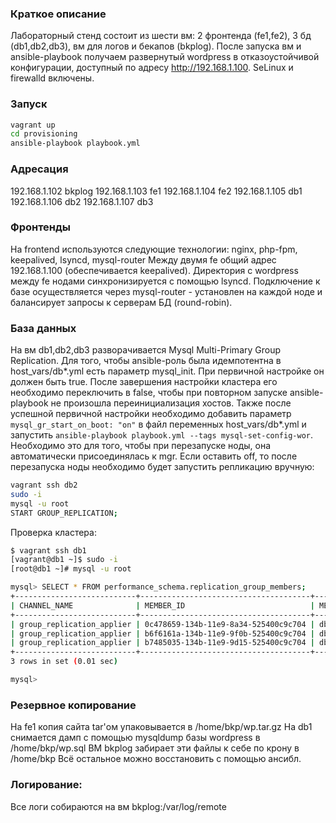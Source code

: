 ### Краткое описание

Лабораторный стенд состоит из шести вм: 2 фронтенда (fe1,fe2), 3 бд (db1,db2,db3), вм для логов и бекапов (bkplog).
После запуска вм и ansible-playbook получаем развернутый wordpress в отказоустойчивой конфигурации, доступный по адресу http://192.168.1.100.
SeLinux и firewalld включены.

### Запуск

```bash
vagrant up
cd provisioning
ansible-playbook playbook.yml
```

### Адресация

192.168.1.102	bkplog
192.168.1.103	fe1
192.168.1.104	fe2
192.168.1.105	db1
192.168.1.106	db2
192.168.1.107	db3

### Фронтенды

На frontend используются следующие технологии: nginx, php-fpm, keepalived, lsyncd, mysql-router
Между двумя fe общий адрес 192.168.1.100 (обеспечивается keepalived).
Директория с wordpress между fe нодами синхронизируется с помощью lsyncd.
Подключение к базе осуществляется через mysql-router - установлен на каждой ноде и балансирует запросы к серверам БД (round-robin).

### База данных

На вм db1,db2,db3 разворачивается Mysql Multi-Primary Group Replication.
Для того, чтобы ansible-роль была идемпотентна в host_vars/db*.yml есть параметр mysql_init. При первичной настройке он должен быть true.
После завершения настройки кластера его необходимо переключить в false, чтобы при повторном запуске ansible-playbook не произошла переинициализация хостов.
Также после успешной первичной настройки необходимо добавить параметр `mysql_gr_start_on_boot: "on"` в файл переменных host_vars/db*.yml и запустить
`ansible-playbook playbook.yml --tags mysql-set-config-wor`. Необходимо это для того, чтобы при перезапуске ноды, она автоматически присоединялась к mgr.
Если оставить off, то после перезапуска ноды необходимо будет запустить репликацию вручную:

```bash
vagrant ssh db2
sudo -i
mysql -u root
START GROUP_REPLICATION;
```

Проверка кластера:

```bash
$ vagrant ssh db1
[vagrant@db1 ~]$ sudo -i
[root@db1 ~]# mysql -u root

mysql> SELECT * FROM performance_schema.replication_group_members;
+---------------------------+--------------------------------------+-------------+-------------+--------------+-------------+----------------+
| CHANNEL_NAME              | MEMBER_ID                            | MEMBER_HOST | MEMBER_PORT | MEMBER_STATE | MEMBER_ROLE | MEMBER_VERSION |
+---------------------------+--------------------------------------+-------------+-------------+--------------+-------------+----------------+
| group_replication_applier | 0c478659-134b-11e9-8a34-525400c9c704 | db1         |        3306 | ONLINE       | PRIMARY     | 8.0.13         |
| group_replication_applier | b6f6161a-134b-11e9-9f0b-525400c9c704 | db2         |        3306 | ONLINE       | PRIMARY     | 8.0.13         |
| group_replication_applier | b7485035-134b-11e9-9d15-525400c9c704 | db3         |        3306 | ONLINE       | PRIMARY     | 8.0.13         |
+---------------------------+--------------------------------------+-------------+-------------+--------------+-------------+----------------+
3 rows in set (0.01 sec)

mysql> 

```

### Резервное копирование

На fe1 копия сайта tar'ом упаковывается в /home/bkp/wp.tar.gz
На db1 снимается дамп c помощью mysqldump базы wordpress в /home/bkp/wp.sql
ВМ bkplog забирает эти файлы к себе по крону в /home/bkp
Всё остальное можно восстановить с помощью ансибл.

### Логирование:

Все логи собираются на вм bkplog:/var/log/remote